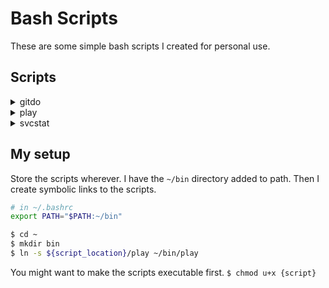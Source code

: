 # Bash Scripts

These are some simple bash scripts I created for personal use.

## Scripts

<details>
<summary>gitdo</summary>

Usage: `gitdo [options] <commit message>`

A wrapper for frequently used git commands. When run, it shows the results of `git status` and adds, commits, and pushes automatically. Default behaviour can be customized. See `gitdo -h` for in-depth help.

Example:
```bash
# Add and commit all changes
$ gitdo "Commit message here"
# Add and commit without asking for confirmation (a stands for auto)
$ gitdo -a "Commit message here"
# Add, commit, and push without asking for confirmation
$ gitdo -pa "Commit message here"
# Add, commit, and push to 'upstream' without confirmation
$ gitdo -par upstream "Commit message here"
```

If the -p flag isn't given, you can still make the script push by replying "yp" after the git status screen. The second letter 'p' indicates a command to push.
<hr>
</details>

<details>
<summary>play</summary>

Usage: `play [keyword]`

When invoked, the script checks the music directory and tries to find a playlist (.xspf extension) and opens it in vlc. If no playlist is found it checks the Albums folder and finds any album with the given keyword and play those in vlc. If no albums are found, it searches the whole music directory, including song/artist names and adds everything that contains the keyword and plays it in vlc.

The root music directory should be set as an environment variable PLAYLIST_ROOT.
`export PLAYLIST_ROOT="/path/to/music"`
<hr>
</details>

<details>
<summary>svcstat</summary>

Usage: `svcstat [-oneline | -o | stopall]`

Helps to monitor the status of services, specially when you start/stop them frequently. The services checked by the script are in an array, where you can add new services or remove them easily. When invoked with root permissions and the parameter 'stopall' (i.e `$ svcstat stopall`) all services in the array will be stopped.

The `-o` or `-oneline` options trim the output and just show whether the service is active or not.
<hr>
</details>

## My setup
Store the scripts wherever. I have the `~/bin` directory added to path. Then I create symbolic links to the scripts.

```bash
# in ~/.bashrc
export PATH="$PATH:~/bin"

$ cd ~
$ mkdir bin
$ ln -s ${script_location}/play ~/bin/play
```
You might want to make the scripts executable first.
`$ chmod u+x {script}`

